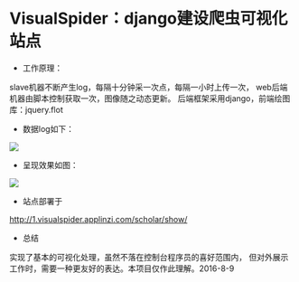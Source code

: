 # VisualSpider：django建设爬虫可视化站点

- 工作原理：

slave机器不断产生log，每隔十分钟采一次点，每隔一小时上传一次，
web后端机器由脚本控制获取一次，图像随之动态更新。
后端框架采用django，前端绘图库：jquery.flot
 
- 数据log如下：

![](http://visualspider-visualspider.stor.sinaapp.com/log.png)

- 呈现效果如图：

![](http://visualspider-visualspider.stor.sinaapp.com/20160809055255.png)

- 站点部署于

http://1.visualspider.applinzi.com/scholar/show/

- 总结
 
实现了基本的可视化处理，虽然不落在控制台程序员的喜好范围内，
但对外展示工作时，需要一种更友好的表达。本项目仅作此理解。2016-8-9

